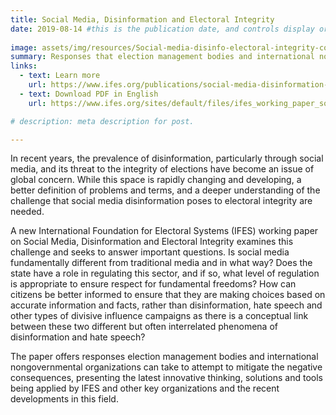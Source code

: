 ```yaml
---
title: Social Media, Disinformation and Electoral Integrity
date: 2019-08-14 #this is the publication date, and controls display order.
 
image: assets/img/resources/Social-media-disinfo-electoral-integrity-cover.PNG 
summary: Responses that election management bodies and international nongovernmental organizations can take to address disinformation through social media and its threat to the integrity of elections.
links:
  - text: Learn more
    url: https://www.ifes.org/publications/social-media-disinformation-and-electoral-integrity
  - text: Download PDF in English
    url: https://www.ifes.org/sites/default/files/ifes_working_paper_social_media_disinformation_and_electoral_integrity_august_2019_0.pdf 

# description: meta description for post.

---
```


In recent years, the prevalence of disinformation, particularly through social media, and its threat to the integrity of elections have become an issue of global concern. While this space is rapidly changing and developing, a better definition of problems and terms, and a deeper understanding of the challenge that social media disinformation poses to electoral integrity are needed.

A new International Foundation for Electoral Systems (IFES) working paper on Social Media, Disinformation and Electoral Integrity examines this challenge and seeks to answer important questions. Is social media fundamentally different from traditional media and in what way? Does the state have a role in regulating this sector, and if so, what level of regulation is appropriate to ensure respect for fundamental freedoms? How can citizens be better informed to ensure that they are making choices based on accurate information and facts, rather than disinformation, hate speech and other types of divisive influence campaigns as there is a conceptual link between these two different but often interrelated phenomena of disinformation and hate speech?

The paper offers responses election management bodies and international nongovernmental organizations can take to attempt to mitigate the negative consequences, presenting the latest innovative thinking, solutions and tools being applied by IFES and other key organizations and the recent developments in this field.
